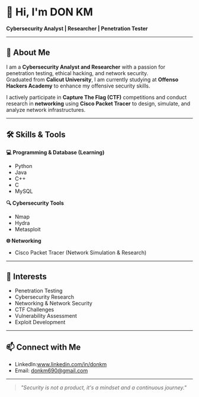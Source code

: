 # 👋 Hi, I'm DON KM  

**Cybersecurity Analyst | Researcher | Penetration Tester**

---

## 🚀 About Me  
I am a **Cybersecurity Analyst and Researcher** with a passion for penetration testing, ethical hacking, and network security.  
Graduated from **Calicut University**, I am currently studying at **Offenso Hackers Academy** to enhance my offensive security skills.  

I actively participate in **Capture The Flag (CTF)** competitions and conduct research in **networking** using **Cisco Packet Tracer** to design, simulate, and analyze network infrastructures.

---

## 🛠 Skills & Tools  

**💻 Programming & Database (Learning)**  
- Python  
- Java  
- C++  
- C  
- MySQL  

**🔍 Cybersecurity Tools**  
- Nmap  
- Hydra  
- Metasploit  

**🌐 Networking**  
- Cisco Packet Tracer (Network Simulation & Research)  

---

## 🎯 Interests  
- Penetration Testing  
- Cybersecurity Research  
- Networking & Network Security  
- CTF Challenges  
- Vulnerability Assessment  
- Exploit Development  

---

## 📫 Connect with Me  
- LinkedIn:www.linkedin.com/in/donkm
- Email: donkm690@gmail.com

---

> _"Security is not a product, it's a mindset and a continuous journey."_

